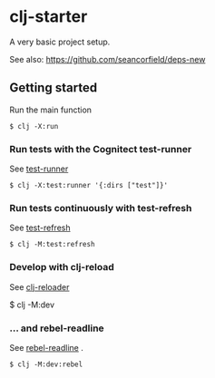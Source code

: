 # clj-starter

A very basic project setup.

See also: https://github.com/seancorfield/deps-new

## Getting started

Run the main function

    $ clj -X:run

### Run tests with the Cognitect test-runner

See [test-runner](https://github.com/cognitect-labs/test-runner)

    $ clj -X:test:runner '{:dirs ["test"]}'

### Run tests continuously with test-refresh

See [test-refresh](https://github.com/jakemcc/test-refresh)

    $ clj -M:test:refresh

### Develop with clj-reload

See [clj-reloader](https://github.com/thiru/clj-reloader)

   $ clj -M:dev

### ... and rebel-readline

See [rebel-readline](https://github.com/bhauman/rebel-readline) .

    $ clj -M:dev:rebel